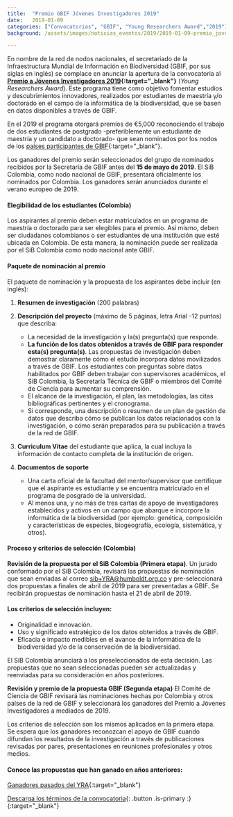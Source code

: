 ```yaml
---
title:  "Premio GBIF Jóvenes Investigadores 2019"
date:   2019-01-09
categories: ["Convocatorias", "GBIF", "Young Researchers Award","2019"]
background: /assets/images/noticias_eventos/2019/2019-01-09-premio_jovenes-2019.png

---
```


En nombre de la red de nodos nacionales, el secretariado de la Infraestructura Mundial de Información en Biodiversidad (GBIF, por sus siglas en inglés) se complace en anunciar la apertura de la convocatoria al **[Premio a Jóvenes Investigadores 2019](https://www.gbif.org/article/44SftFORi0A6mwGK4sgAKW/young-researchers-award){:target="_blank"}** (*Young Researchers Award*). Este programa tiene como objetivo fomentar estudios y descubrimientos innovadores, realizados por estudiantes de maestría y/o doctorado en el campo de la informática de la biodiversidad, que se basen en datos disponibles a través de GBIF.  

En el 2019 el programa otorgará premios de €5,000 reconociendo el trabajo de dos estudiantes de postgrado -preferiblemente un estudiante de maestría y un candidato a doctorado- que sean nominados por los nodos de los [países participantes de GBIF](https://www.gbif.org/the-gbif-network){:target="_blank"}.  


Los ganadores del premio serán seleccionados del grupo de nominados recibidos por la Secretaría de GBIF antes del **15 de mayo de 2019**. El SiB Colombia, como nodo nacional de GBIF, presentará oficialmente los nominados por Colombia. Los ganadores serán anunciados durante el verano europeo de 2019.  

#### Elegibilidad de los estudiantes (Colombia)

Los aspirantes al premio deben estar matriculados en un programa de maestría o doctorado para ser elegibles para el premio. Así mismo, deben ser ciudadanos colombianos o ser estudiantes de una institución que esté ubicada en Colombia. De esta manera, la nominación puede ser realizada por el SiB Colombia como nodo nacional ante GBIF.  


#### Paquete de nominación al premio

El paquete de nominación y la propuesta de los aspirantes debe incluir (en inglés):

1. **Resumen de investigación** (200 palabras)  
2. **Descripción del proyecto** (máximo de 5 páginas, letra Arial -12 puntos) que describa:
    + La necesidad de la investigación y la(s) pregunta(s) que responde.  
    + **La función de los datos obtenidos a través de GBIF para responder esta(s) pregunta(s)**. Las propuestas de investigación deben demostrar claramente cómo el estudio incorpora datos movilizados a través de GBIF. Los estudiantes con preguntas sobre datos habilitados por GBIF deben trabajar con supervisores académicos, el SiB Colombia, la Secretaría Técnica de GBIF o miembros del Comité de Ciencia para aumentar su comprensión.  
    + El alcance de la investigación, el plan, las metodologías, las citas bibliográficas pertinentes y el cronograma.  
    + Si corresponde, una descripción o resumen de un plan de gestión de datos que describa cómo se publican los datos relacionados con la investigación, o cómo serán preparados para su publicación a través de la red de GBIF.  

3. **Curriculum Vitae** del estudiante que aplica, la cual incluya la información de contacto completa de la institución de origen.  
4. **Documentos de soporte**
    + Una carta oficial de la facultad del mentor/supervisor que certifique que el aspirante es estudiante y se encuentra matriculado en el programa de posgrado de la universidad.  
    + Al menos una, y no más de tres cartas de apoyo de investigadores establecidos y activos en un campo que abarque e incorpore la informática de la biodiversidad (por ejemplo: genética, composición y características de especies, biogeografía, ecología, sistemática, y otros).
 
#### Proceso y criterios de selección (Colombia)

**Revisión de la propuesta por el SiB Colombia (Primera etapa)**. Un jurado conformado por el SiB Colombia, revisará las propuestas de nominación que sean enviadas al correo sib+YRA@humboldt.org.co y pre-seleccionará dos propuestas a finales de abril de 2019 para ser presentadas a GBIF. Se recibirán propuestas de nominación hasta el 21 de abril de 2019.

#### Los criterios de selección incluyen:

+ Originalidad e innovación.
+ Uso y significado estratégico de los datos obtenidos a través de GBIF.
+ Eficacia e impacto medibles en el avance de la informática de la biodiversidad y/o de la conservación de la biodiversidad.  

El SiB Colombia anunciará a los preseleccionados de esta decisión.
Las propuestas que no sean seleccionadas pueden ser actualizadas y reenviadas para su consideración en años posteriores.

 
**Revisión y premio de la propuesta GBIF (Segunda etapa)**
El Comité de Ciencia de GBIF revisará las nominaciones hechas por Colombia y otros países de la red de GBIF y seleccionará los ganadores del Premio a Jóvenes Investigadores a mediados de 2019.

Los criterios de selección son los mismos aplicados en la primera etapa.  
Se espera que los ganadores reconozcan el apoyo de GBIF cuando difundan los resultados de la investigación a través de publicaciones revisadas por pares, presentaciones en reuniones profesionales y otros medios.  


#### Conoce las propuestas que han ganado en años anteriores:

[Ganadores pasados del YRA](https://www.gbif.org/article/44SftFORi0A6mwGK4sgAKW/young-researchers-award){:target="_blank"}

 [Descarga los términos de la convocatoria](https://drive.google.com/open?id=111ucmrIowCxj4M6cj1PE1p66-U8W5Sfx){: .button .is-primary :}{:target="_blank"}


